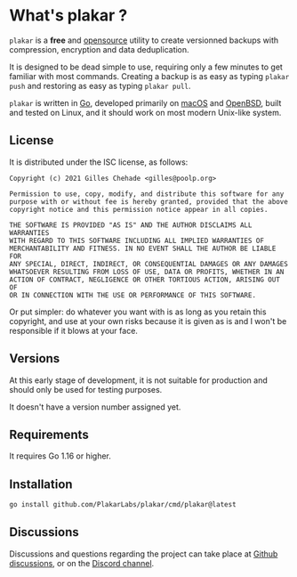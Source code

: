 # What's plakar ?

`plakar` is a **free** and [opensource](https://github.com/poolpOrg/plakar) utility to create versionned backups with compression,
encryption and data deduplication.

It is designed to be dead simple to use,
requiring only a few minutes to get familiar with most commands.
Creating a backup is as easy as typing `plakar push` and restoring as easy as typing `plakar pull`.

`plakar` is written in [Go](https://go.dev),
developed primarily on [macOS](https://www.apple.com/macos/) and [OpenBSD](https://www.OpenBSD.org),
built and tested on Linux,
and it should work on most modern Unix-like system.


## License

It is distributed under the ISC license, as follows:

```text
Copyright (c) 2021 Gilles Chehade <gilles@poolp.org>

Permission to use, copy, modify, and distribute this software for any
purpose with or without fee is hereby granted, provided that the above
copyright notice and this permission notice appear in all copies.

THE SOFTWARE IS PROVIDED "AS IS" AND THE AUTHOR DISCLAIMS ALL WARRANTIES
WITH REGARD TO THIS SOFTWARE INCLUDING ALL IMPLIED WARRANTIES OF
MERCHANTABILITY AND FITNESS. IN NO EVENT SHALL THE AUTHOR BE LIABLE FOR
ANY SPECIAL, DIRECT, INDIRECT, OR CONSEQUENTIAL DAMAGES OR ANY DAMAGES
WHATSOEVER RESULTING FROM LOSS OF USE, DATA OR PROFITS, WHETHER IN AN
ACTION OF CONTRACT, NEGLIGENCE OR OTHER TORTIOUS ACTION, ARISING OUT OF
OR IN CONNECTION WITH THE USE OR PERFORMANCE OF THIS SOFTWARE.
```

Or put simpler:
do whatever you want with is as long as you retain this copyright,
and use at your own risks because it is given as is and I won't be responsible if it blows at your face.


## Versions

At this early stage of development,
it is not suitable for production and should only be used for testing purposes.

It doesn't have a version number assigned yet.


## Requirements

It requires Go 1.16 or higher.


## Installation

```sh
go install github.com/PlakarLabs/plakar/cmd/plakar@latest
```


## Discussions

Discussions and questions regarding the project can take place at [Github discussions](https://github.com/PlakarLabs/plakar/discussions),
or on the [Discord channel](https://discord.gg/uuegtnF2Q5).
